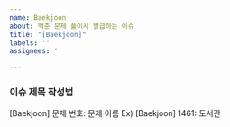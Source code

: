 ```yaml
---
name: Baekjoon
about: 백준 문제 풀이시 발급하는 이슈
title: "[Baekjoon]"
labels: ''
assignees: ''

---
```


### 이슈 제목 작성법
[Baekjoon] 문제 번호: 문제 이름
Ex) [Baekjoon] 1461: 도서관
